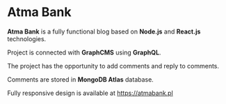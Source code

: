# Atma Bank

**Atma Bank** is a fully functional blog based on **Node.js** and **React.js** technologies.

Project is connected with **GraphCMS** using **GraphQL**.

The project has the opportunity to add comments and reply to comments.

Comments are stored in **MongoDB Atlas** database.

Fully responsive design is available at <https://atmabank.pl>
